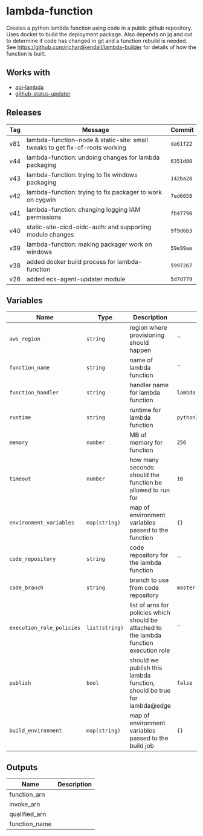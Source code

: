 lambda-function
======


Creates a python lambda function using code in a public github repository.  Uses docker to build the deployment package.  Also depends on jq and cut to determine if code has changed in git and a function rebuild is needed.  See https://github.com/richardjkendall/lambda-builder for details of how the function is built.

Works with
------

* [api-lambda](../api-lambda/README.md)
* [github-status-updater](../github-status-updater/README.md)



Releases
------

|Tag | Message | Commit|
--- | --- | ---
v81 | lambda-function-node & static-site: small tweaks to get fix-cf-roots working | `da61f22`
v44 | lambda-function: undoing changes for lambda packaging | `6351d80`
v43 | lambda-function: trying to fix windows packaging | `142ba28`
v42 | lambda-function: trying to fix packager to work on cygwin | `7ed6658`
v41 | lambda-function: changing logging IAM permissions | `fb47790`
v40 | static-site-cicd-oidc-auth: and supporting module changes | `9f9d6b3`
v39 | lambda-function: making packager work on windows | `59e99ae`
v38 | added docker build process for lambda-function | `5997267`
v26 | added ecs-agent-updater module | `5d7d779`

Variables
------

|Name | Type | Description | Default Value|
--- | --- | --- | ---
`aws_region` | `string` | region where provisioning should happen | ``
`function_name` | `string` | name of lambda function | ``
`function_handler` | `string` | handler name for lambda function | `lambda_function.lambda_handler`
`runtime` | `string` | runtime for lambda function | `python3.6`
`memory` | `number` | MB of memory for function | `256`
`timeout` | `number` | how many seconds should the function be allowed to run for | `10`
`environment_variables` | `map(string)` | map of environment variables passed to the function | `{}`
`code_repository` | `string` | code repository for the lambda function | ``
`code_branch` | `string` | branch to use from code repository | `master`
`execution_role_policies` | `list(string)` | list of arns for policies which should be attached to the lambda function execution role | ``
`publish` | `bool` | should we publish this lambda function, should be true for lambda@edge | `false`
`build_environment` | `map(string)` | map of environment variables passed to the build job | `{}`

Outputs
------

|Name | Description|
--- | ---
function_arn | 
invoke_arn | 
qualified_arn | 
function_name | 

